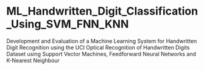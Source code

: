 # ML_Handwritten_Digit_Classification_Using_SVM_FNN_KNN
Development and Evaluation of a Machine Learning System for Handwritten Digit Recognition using the UCI Optical Recognition of Handwritten Digits Dataset using Support Vector Machines, Feedforward Neural Networks and K-Nearest Neighbour
